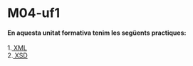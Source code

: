 # M04-uf1
**En aquesta unitat formativa tenim les següents practiques:** <br><br>
1.<a href="https://minhaskamal.github.io/DownGit/#/home?url=https://github.com/Guiu-PJ/Portfoli/blob/main/Portfoli/Moduls/M04-Llenguatges_de_marques/uf1/xml/practica1b"> XML</a><br>
2.<a href="https://minhaskamal.github.io/DownGit/#/home?url=https://github.com/Guiu-PJ/Portfoli/blob/main/Portfoli/Moduls/M04-Llenguatges_de_marques/uf1/xsd/UF1-PrXSD-Puigantell-Guiu.xsd"> XSD</a><br>
